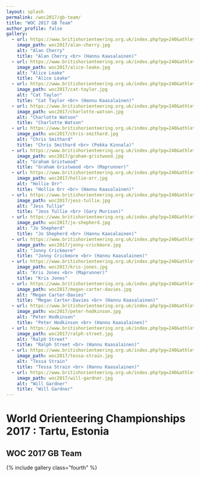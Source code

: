 ```yaml
---
layout: splash
permalink: /woc2017/gb-team/
title: "WOC 2017 GB Team"
author_profile: false
gallery:
  - url: https://www.britishorienteering.org.uk/index.php?pg=240&athlete=163
    image_path: woc2017/alan-cherry.jpg
    alt: "Alan Cherry"
    title: "Alan Cherry <br> (Hannu Kaasalainen)"
  - url: https://www.britishorienteering.org.uk/index.php?pg=240&athlete=158
    image_path: woc2017/alice-leake.jpg
    alt: "Alice Leake"
    title: "Alice Leake"
  - url: https://www.britishorienteering.org.uk/index.php?pg=240&athlete=78
    image_path: woc2017/cat-taylor.jpg
    alt: "Cat Taylor"
    title: "Cat Taylor <br> (Hannu Kaasalainen)"
  - url: https://www.britishorienteering.org.uk/index.php?pg=240&athlete=94
    image_path: woc2017/charlotte-watson.jpg
    alt: "Charlotte Watson"
    title: "Charlotte Watson"
  - url: https://www.britishorienteering.org.uk/index.php?pg=240&athlete=97
    image_path: woc2017/chris-smithard.jpg
    alt: "Chris Smithard"
    title: "Chris Smithard <br> (Pekka Kinnala)"
  - url: https://www.britishorienteering.org.uk/index.php?pg=240&athlete=26
    image_path: woc2017/graham-gristwood.jpg
    alt: "Graham Gristwood"
    title: "Graham Gristwood <br> (Maprunner)"
  - url: https://www.britishorienteering.org.uk/index.php?pg=240&athlete=79
    image_path: woc2017/hollie-orr.jpg
    alt: "Hollie Orr"
    title: "Hollie Orr <br> (Hannu Kaasalainen)"
  - url: https://www.britishorienteering.org.uk/index.php?pg=240&athlete=58
    image_path: woc2017/jess-tullie.jpg
    alt: "Jess Tullie"
    title: "Jess Tullie <br> (Gary Murison)"
  - url: https://www.britishorienteering.org.uk/index.php?pg=240&athlete=172
    image_path: woc2017/jo-shepherd.jpg
    alt: "Jo Shepherd"
    title: "Jo Shepherd <br> (Hannu Kaasalainen)"
  - url: https://www.britishorienteering.org.uk/index.php?pg=240&athlete=102
    image_path: woc2017/jonny-crickmore.jpg
    alt: "Jonny Crickmore"
    title: "Jonny Crickmore <br> (Hannu Kaasalainen)"
  - url: https://www.britishorienteering.org.uk/index.php?pg=240&athlete=90
    image_path: woc2017/kris-jones.jpg
    alt: "Kris Jones <br> (Maprunner)"
    title: "Kris Jones"
  - url: https://www.britishorienteering.org.uk/index.php?pg=240&athlete=157
    image_path: woc2017/megan-carter-davies.jpg
    alt: "Megan Carter-Davies"
    title: "Megan Carter-Davies <br> (Hannu Kaasalainen)"
  - url: https://www.britishorienteering.org.uk/index.php?pg=240&athlete=89
    image_path: woc2017/peter-hodkinson.jpg
    alt: "Peter Hodkinson"
    title: "Peter Hodkinson <br> (Hannu Kaasalainen)"
  - url: https://www.britishorienteering.org.uk/index.php?pg=240&athlete=91
    image_path: woc2017/ralph-street.jpg
    alt: "Ralph Street"
    title: "Ralph Street <br> (Hannu Kaasalainen)"
  - url: https://www.britishorienteering.org.uk/index.php?pg=240&athlete=64
    image_path: woc2017/tessa-strain.jpg
    alt: "Tessa Strain"
    title: "Tessa Strain <br> (Hannu Kaasalainen)"
  - url: https://www.britishorienteering.org.uk/index.php?pg=240&athlete=165
    image_path: woc2017/will-gardner.jpg
    alt: "Will Gardner"
    title: "Will Gardner"
---
```

# World Orienteering Championships 2017 : Tartu, Estonia

## WOC 2017 GB Team
{% include gallery class="fourth" %}